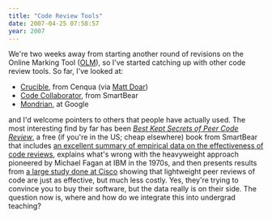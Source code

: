 ```yaml
---
title: "Code Review Tools"
date: 2007-04-25 07:58:57
year: 2007
---
```

We're two weeks away from starting another round of revisions on the Online Marking Tool (<a href="https://www.drproject.org/olm">OLM</a>), so I've started catching up with other code review tools.  So far, I've looked at:
<ul>
	<li><a href="http://www.cenqua.com/crucible/">Crucible</a>, from Cenqua (via <a href="http://www.geocities.com/mattdoar/">Matt Doar</a>)</li>
	<li><a href="http://smartbear.com/codecollab.php">Code Collaborator</a>, from SmartBear</li>
	<li><a href="http://www.niallkennedy.com/blog/archives/2006/11/google-mondrian.html">Mondrian</a>, at Google</li>
</ul>
and I'd welcome pointers to others that people have actually used.  The most interesting find by far has been <a href="http://smartbearsoftware.com/codecollab-code-review-book.php"><em>Best Kept Secrets of Peer Code Review</em></a>, a free (if you're in the US; cheap elsewhere) book from SmartBear that includes <a href="http://smartbearsoftware.com/docs/book/code-review-literature.pdf">an excellent summary of empirical data on the effectiveness of code reviews</a>, explains what's wrong with the heavyweight approach pioneered by Michael Fagan at IBM in the 1970s, and then presents results from <a href="http://smartbearsoftware.com/docs/book/code-review-cisco-case-study.pdf">a large study done at Cisco</a> showing that lightweight peer reviews of code are just as effective, but much less costly. Yes, they're trying to convince you to buy their software, but the data really is on their side.  The question now is, where and how do we integrate this into undergrad teaching?
